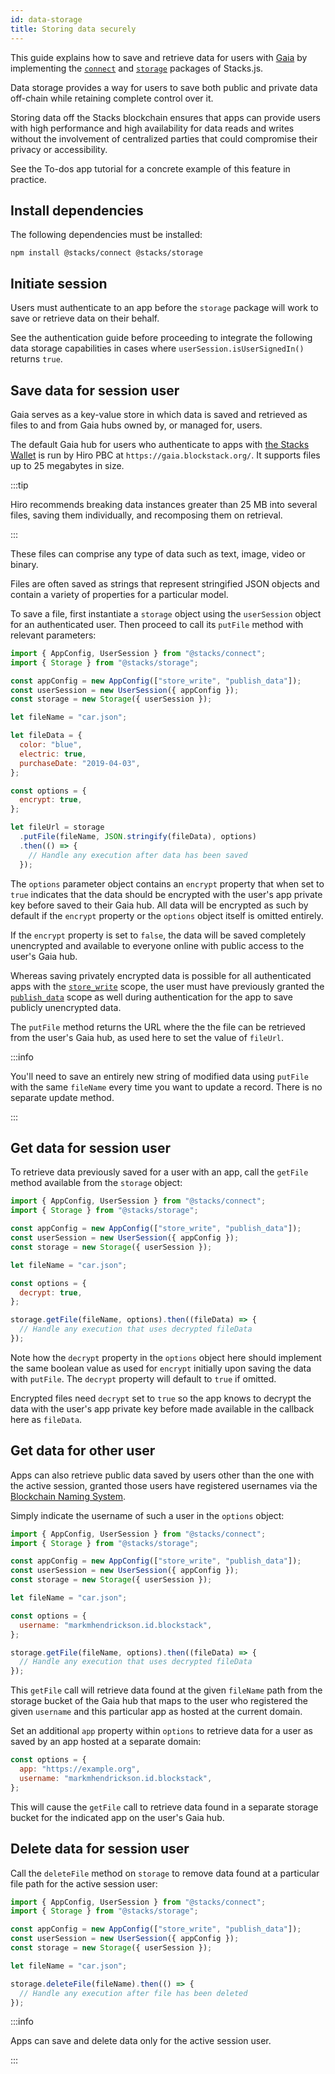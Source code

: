 ```yaml
---
id: data-storage
title: Storing data securely
---
```


This guide explains how to save and retrieve data for users with [Gaia](https://docs.stacks.co/build-apps/references/gaia) by implementing the [`connect`](https://github.com/blockstack/ux/tree/master/packages/connect#stacksconnect) and [`storage`](https://github.com/blockstack/ux/tree/master/packages/storage#stacksstorage) packages of Stacks.js.

Data storage provides a way for users to save both public and private data off-chain while retaining complete control over it.

Storing data off the Stacks blockchain ensures that apps can provide users with high performance and high availability for data reads and writes without the involvement of centralized parties that could compromise their privacy or accessibility.

See the To-dos app tutorial for a concrete example of this feature in practice.

## Install dependencies

The following dependencies must be installed:

```
npm install @stacks/connect @stacks/storage
```

## Initiate session

Users must authenticate to an app before the `storage` package will work to save or retrieve data on their behalf.

See the authentication guide before proceeding to integrate the following data storage capabilities in cases where `userSession.isUserSignedIn()` returns `true`.

## Save data for session user

Gaia serves as a key-value store in which data is saved and retrieved as files to and from Gaia hubs owned by, or managed for, users.

The default Gaia hub for users who authenticate to apps with [the Stacks Wallet](https://www.hiro.so/wallet/install-web) is run by Hiro PBC at `https://gaia.blockstack.org/`. It supports files up to 25 megabytes in size.

:::tip

Hiro recommends breaking data instances greater than 25 MB into several files, saving them individually, and recomposing them on retrieval.

:::

These files can comprise any type of data such as text, image, video or binary.

Files are often saved as strings that represent stringified JSON objects and contain a variety of properties for a particular model.

To save a file, first instantiate a `storage` object using the `userSession` object for an authenticated user. Then proceed to call its `putFile` method with relevant parameters:

```js
import { AppConfig, UserSession } from "@stacks/connect";
import { Storage } from "@stacks/storage";

const appConfig = new AppConfig(["store_write", "publish_data"]);
const userSession = new UserSession({ appConfig });
const storage = new Storage({ userSession });

let fileName = "car.json";

let fileData = {
  color: "blue",
  electric: true,
  purchaseDate: "2019-04-03",
};

const options = {
  encrypt: true,
};

let fileUrl = storage
  .putFile(fileName, JSON.stringify(fileData), options)
  .then(() => {
    // Handle any execution after data has been saved
  });
```

The `options` parameter object contains an `encrypt` property that when set to `true` indicates that the data should be encrypted with the user's app private key before saved to their Gaia hub. All data will be encrypted as such by default if the `encrypt` property or the `options` object itself is omitted entirely.

If the `encrypt` property is set to `false`, the data will be saved completely unencrypted and available to everyone online with public access to the user's Gaia hub.

Whereas saving privately encrypted data is possible for all authenticated apps with the [`store_write`](https://blockstack.github.io/stacks.js/enums/authscope.html#store_write) scope, the user must have previously granted the [`publish_data`](https://blockstack.github.io/stacks.js/enums/authscope.html#publish_data) scope as well during authentication for the app to save publicly unencrypted data.

The `putFile` method returns the URL where the the file can be retrieved from the user's Gaia hub, as used here to set the value of `fileUrl`.

:::info

You'll need to save an entirely new string of modified data using `putFile` with the same `fileName` every time you want to update a record. There is no separate update method.

:::

## Get data for session user

To retrieve data previously saved for a user with an app, call the `getFile` method available from the `storage` object:

```js
import { AppConfig, UserSession } from "@stacks/connect";
import { Storage } from "@stacks/storage";

const appConfig = new AppConfig(["store_write", "publish_data"]);
const userSession = new UserSession({ appConfig });
const storage = new Storage({ userSession });

let fileName = "car.json";

const options = {
  decrypt: true,
};

storage.getFile(fileName, options).then((fileData) => {
  // Handle any execution that uses decrypted fileData
});
```

Note how the `decrypt` property in the `options` object here should implement the same boolean value as used for `encrypt` initially upon saving the data with `putFile`. The `decrypt` property will default to `true` if omitted.

Encrypted files need `decrypt` set to `true` so the app knows to decrypt the data with the user's app private key before made available in the callback here as `fileData`.

## Get data for other user

Apps can also retrieve public data saved by users other than the one with the active session, granted those users have registered usernames via the [Blockchain Naming System](https://docs.stacks.co/build-apps/references/bns).

Simply indicate the username of such a user in the `options` object:

```js
import { AppConfig, UserSession } from "@stacks/connect";
import { Storage } from "@stacks/storage";

const appConfig = new AppConfig(["store_write", "publish_data"]);
const userSession = new UserSession({ appConfig });
const storage = new Storage({ userSession });

let fileName = "car.json";

const options = {
  username: "markmhendrickson.id.blockstack",
};

storage.getFile(fileName, options).then((fileData) => {
  // Handle any execution that uses decrypted fileData
});
```

This `getFile` call will retrieve data found at the given `fileName` path from the storage bucket of the Gaia hub that maps to the user who registered the given `username` and this particular app as hosted at the current domain.

Set an additional `app` property within `options` to retrieve data for a user as saved by an app hosted at a separate domain:

```js
const options = {
  app: "https://example.org",
  username: "markmhendrickson.id.blockstack",
};
```

This will cause the `getFile` call to retrieve data found in a separate storage bucket for the indicated app on the user's Gaia hub.

## Delete data for session user

Call the `deleteFile` method on `storage` to remove data found at a particular file path for the active session user:

```js
import { AppConfig, UserSession } from "@stacks/connect";
import { Storage } from "@stacks/storage";

const appConfig = new AppConfig(["store_write", "publish_data"]);
const userSession = new UserSession({ appConfig });
const storage = new Storage({ userSession });

let fileName = "car.json";

storage.deleteFile(fileName).then(() => {
  // Handle any execution after file has been deleted
});
```

:::info

Apps can save and delete data only for the active session user.

:::

